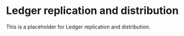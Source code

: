 # Ledger replication and distribution

This is a placeholder for Ledger replication and distribution.
